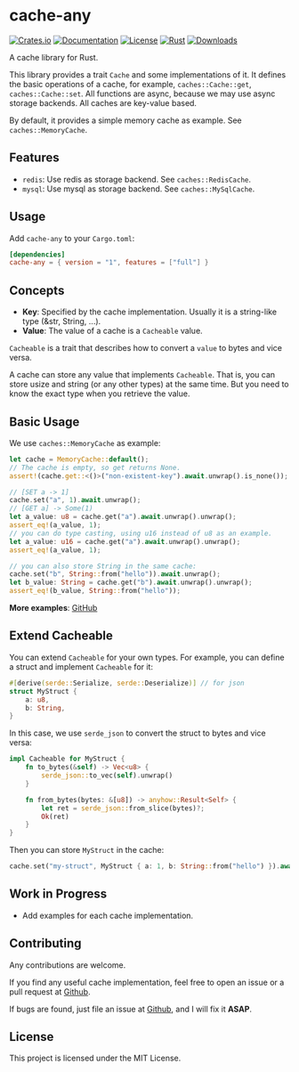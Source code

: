 # cache-any

[![Crates.io](https://img.shields.io/crates/v/cache-any)](https://crates.io/crates/cache-any)
[![Documentation](https://docs.rs/cache-any/badge.svg)](https://docs.rs/cache-any)
[![License](https://img.shields.io/crates/l/cache-any)](LICENSE)
[![Rust](https://img.shields.io/badge/rust-1.69%2B-blue.svg?maxAge=3600)](https://github.com/caojen/cache-any)
[![Downloads](https://img.shields.io/crates/d/cache-any)](https://crates.io/crates/cache-any)

A cache library for Rust.

This library provides a trait `Cache` and some implementations of it. It defines the basic operations of a cache, for example, `caches::Cache::get`, `caches::Cache::set`. All functions are async, because we may use async storage backends. All caches are key-value based.

By default, it provides a simple memory cache as example. See `caches::MemoryCache`.

## Features

* `redis`: Use redis as storage backend. See `caches::RedisCache`.
* `mysql`: Use mysql as storage backend. See `caches::MySqlCache`.

## Usage
Add `cache-any` to your `Cargo.toml`:

```toml
[dependencies]
cache-any = { version = "1", features = ["full"] }
```

## Concepts

* **Key**: Specified by the cache implementation. Usually it is a string-like type (&str, String, ...).
* **Value**: The value of a cache is a `Cacheable` value.

`Cacheable` is a trait that describes how to convert a `value` to bytes and vice versa.

A cache can store any value that implements `Cacheable`. That is, you can store usize and string (or any other types) at the same time. But you need to know the exact type when you retrieve the value.

## Basic Usage

We use `caches::MemoryCache` as example:

```rust
let cache = MemoryCache::default();
// The cache is empty, so get returns None.
assert!(cache.get::<()>("non-existent-key").await.unwrap().is_none());

// [SET a -> 1]
cache.set("a", 1).await.unwrap();
// [GET a] -> Some(1)
let a_value: u8 = cache.get("a").await.unwrap().unwrap();
assert_eq!(a_value, 1);
// you can do type casting, using u16 instead of u8 as an example.
let a_value: u16 = cache.get("a").await.unwrap().unwrap();
assert_eq!(a_value, 1);

// you can also store String in the same cache:
cache.set("b", String::from("hello")).await.unwrap();
let b_value: String = cache.get("b").await.unwrap().unwrap();
assert_eq!(b_value, String::from("hello"));
```

**More examples**: [GitHub](https://github.com/caojen/cache-any/tree/main/examples)

## Extend Cacheable

You can extend `Cacheable` for your own types. For example, you can define a struct and implement `Cacheable` for it:

```rust
#[derive(serde::Serialize, serde::Deserialize)] // for json
struct MyStruct {
    a: u8,
    b: String,
}
```

In this case, we use `serde_json` to convert the struct to bytes and vice versa:


```rust
impl Cacheable for MyStruct {
    fn to_bytes(&self) -> Vec<u8> {
        serde_json::to_vec(self).unwrap()
    }

    fn from_bytes(bytes: &[u8]) -> anyhow::Result<Self> {
        let ret = serde_json::from_slice(bytes)?;
        Ok(ret)
    }
}
```

Then you can store `MyStruct` in the cache:

```rust
cache.set("my-struct", MyStruct { a: 1, b: String::from("hello") }).await.unwrap();
```


## Work in Progress

* Add examples for each cache implementation.

## Contributing

Any contributions are welcome.

If you find any useful cache implementation, feel free to open an issue or a pull request at [Github](https://github.com/caojen/cache-any).

If bugs are found, just file an issue at [Github](https://github.com/caojen/cache-any), and I will fix it **ASAP**.

## License

This project is licensed under the MIT License.
